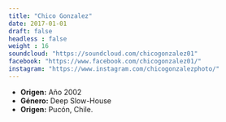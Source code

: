 ```yaml
---
title: "Chico Gonzalez"
date: 2017-01-01
draft: false
headless : false
weight : 16
soundcloud: "https://soundcloud.com/chicogonzalez01"
facebook: "https://www.facebook.com/chicogonzalez01/"
instagram: "https://www.instagram.com/chicogonzalezphoto/"
---
```

* **Origen:** Año 2002 
* **Género:** Deep Slow-House
* **Origen:** Pucón, Chile.